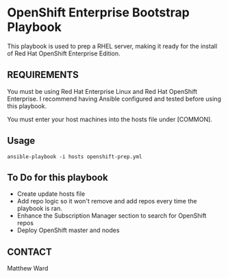 # OpenShift Enterprise Bootstrap Playbook
This playbook is used to prep a RHEL server, making it ready for the install of Red Hat OpenShift Enterprise Edition.

## REQUIREMENTS
You must be using Red Hat Enterprise Linux and Red Hat OpenShift Enterprise.
I recommend having Ansible configured and tested before using this playbook.

You must enter your host machines into the hosts file under [COMMON]. 

## Usage
```
ansible-playbook -i hosts openshift-prep.yml
```

## To Do for this playbook
- Create update hosts file
- Add repo logic so it won't remove and add repos every time the playbook is ran.
- Enhance the Subscription Manager section to search for OpenShift repos
- Deploy OpenShift master and nodes

## CONTACT
Matthew Ward
